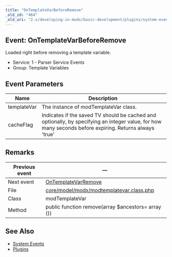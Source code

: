 ```yaml
---
title: "OnTemplateVarBeforeRemove"
_old_id: "464"
_old_uri: "2.x/developing-in-modx/basic-development/plugins/system-events/ontemplatevarbeforeremove"
---
```


## Event: OnTemplateVarBeforeRemove

Loaded right before removing a template variable.

- Service: 1 - Parser Service Events
- Group: Template Variables

## Event Parameters

| Name        | Description                                                                                                                                            |
| ----------- | ------------------------------------------------------------------------------------------------------------------------------------------------------ |
| templateVar | The instance of modTemplateVar class.                                                                                                                  |
| cacheFlag   | Indicates if the saved TV should be cached and optionally, by specifying an integer value, for how many seconds before expiring. Returns always 'true' |

## Remarks

| Previous event | —                                                                                                                                     |
| -------------- | -------------------------------------------------------------------------------------------------------------------------------------- |
| Next event     | [OnTemplateVarRemove](extending-modx/plugins/system-events/ontemplatevarremove "OnTemplateVarRemove")                                  |
| File           | [core/model/modx/modtemplatevar.class.php](https://github.com/modxcms/revolution/blob/master/core/model/modx/modtemplatevar.class.php) |
| Class          | modTemplateVar                                                                                                                         |
| Method         | public function remove(array $ancestors= array ())                                                                                     |

## See Also

- [System Events](extending-modx/plugins/system-events "System Events")
- [Plugins](extending-modx/plugins "Plugins")
